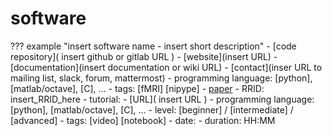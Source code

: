 # software

??? example "insert software name - insert short description"
    - [code repository]( insert github or gitlab URL )
    - [website](insert URL)
    - [documentation](insert documentation or wiki URL)
    - [contact](inser URL to mailing list, slack, forum, mattermost)
    - programming language: [python], [matlab/octave], [C], ...
    - tags: [fMRI] [nipype]
    - [paper](https://doi.org/insert_paper_DOI_here)
    - RRID: insert_RRID_here
    - tutorial:
        - [URL]( insert URL )
        - programming language: [python], [matlab/octave], [C], ...
        - level: [beginner] / [intermediate] / [advanced]
        - tags: [video] [notebook]
        - date:
        - duration: HH:MM
